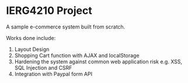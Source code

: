 # IERG4210 Project

A sample e-commerce system built from scratch.

Works done include:

1. Layout Design
2. Shopping Cart function with AJAX and localStorage
3. Hardening the system against common web application risk e.g. XSS, SQL Injection and CSRF
4. Integration with Paypal form API
